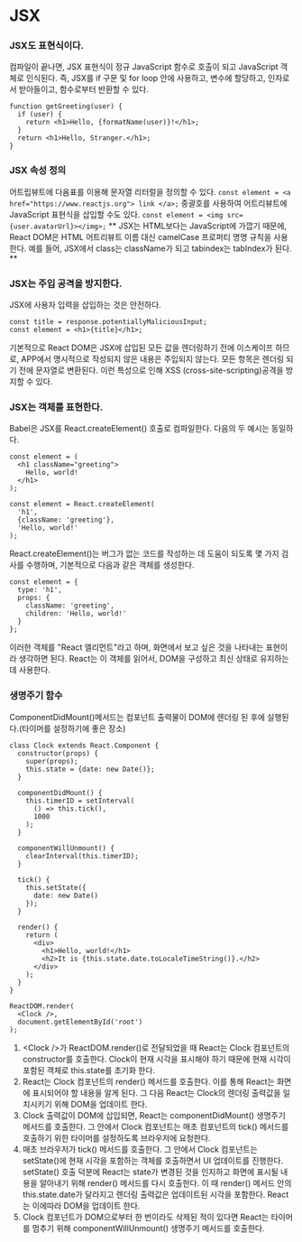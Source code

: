 # JSX
### JSX도 표현식이다.
컴파일이 끝나면, JSX 표현식이 정규 JavaScript 함수로 호출이 되고 JavaScript 객체로 인식된다.
즉, JSX를 if 구문 및 for loop 안에 사용하고, 변수에 할당하고, 인자로서 받아들이고, 함수로부터 반환할 수 있다.
```
function getGreeting(user) {
  if (user) {
    return <h1>Hello, {formatName(user)}!</h1>;
  }
  return <h1>Hello, Stranger.</h1>;
}
```

### JSX 속성 정의
어트립뷰트에 다옴표를 이용해 문자열 리터럴을 정의할 수 있다.
```const element = <a href="https://www.reactjs.org"> link </a>;```
중괄호를 사용하여 어트리뷰트에 JavaScript 표현식을 삽입할 수도 있다.
```const element = <img src={user.avatarUrl}></img>;```
** JSX는 HTML보다는 JavaScript에 가깝기 때문에, React DOM은 HTML 어트리뷰트 이름 대신 camelCase 프로퍼티 명명 규칙을 사용한다. 예를 들어, JSX에서 class는 className가 되고 tabindex는 tabIndex가 된다. **

### JSX는 주입 공격을 방지한다.
JSX에 사용자 입력을 삽입하는 것은 안전하다.
```
const title = response.potentiallyMaliciousInput;
const element = <h1>{title}</h1>;
```
기본적으로 React DOM은 JSX에 삽입된 모든 값을 렌더링하기 전에 이스케이프 하므로, APP에서 명시적으로 작성되지 않은 내용은 주입되지 않는다. 모든 항목은 렌더링 되기 전에 문자열로 변환된다. 이런 특성으로 인해 XSS (cross-site-scripting)공격을 방지할 수 있다.

### JSX는 객체를 표현한다.
Babel은 JSX를 React.createElement() 호출로 컴파일한다.
다음의 두 예시는 동일하다.
```
const element = (
  <h1 className="greeting">
    Hello, world!
  </h1>
);
```
```
const element = React.createElement(
  'h1',
  {className: 'greeting'},
  'Hello, world!'
);
```
React.createElement()는 버그가 없는 코드를 작성하는 데 도움이 되도록 몇 가지 검사를 수행하며, 기본적으로 다음과 같은 객체를 생성한다.
```
const element = {
  type: 'h1',
  props: {
    className: 'greeting',
    children: 'Hello, world!'
  }
};
```
이러한 객체를 "React 엘리먼트"라고 하며, 화면에서 보고 싶은 것을 나타내는 표현이라 생각하면 된다. React는 이 객체를 읽어서, DOM을 구성하고 최신 상태로 유지하는 데 사용한다.

### 생명주기 함수
ComponentDidMount()메서드는 컴포넌트 출력물이 DOM에 렌더링 된 후에 실행된다.(타이머를 설정하기에 좋은 장소)
```
class Clock extends React.Component {
  constructor(props) {
    super(props);
    this.state = {date: new Date()};
  }

  componentDidMount() {
    this.timerID = setInterval(
      () => this.tick(),
      1000
    );
  }

  componentWillUnmount() {
    clearInterval(this.timerID);
  }

  tick() {
    this.setState({
      date: new Date()
    });
  }

  render() {
    return (
      <div>
        <h1>Hello, world!</h1>
        <h2>It is {this.state.date.toLocaleTimeString()}.</h2>
      </div>
    );
  }
}

ReactDOM.render(
  <Clock />,
  document.getElementById('root')
);
```
1. &lt;Clock />가 ReactDOM.render()로 전달되었을 때 React는 Clock 컴포넌트의 constructor를 호출한다. Clock이 현재 시각을 표시해야 하기 때문에 현재 시각이 포함된 객체로 this.state를 초기화 한다.
2. React는 Clock 컴포넌트의 render() 메서드를 호출한다. 이를 통해 React는 화면에 표시되어야 할 내용을 알게 된다. 그 다음 React는 Clock의 렌더링 출력값을 일치시키기 위해 DOM을 업데이트 한다.
3. Clock 출력값이 DOM에 삽입되면, React는 componentDidMount() 생명주기 메서드를 호출한다. 그 안에서 Clock 컴포넌트는 매초 컴포넌트의 tick() 메서드를 호출하기 위한 타이머를 설정하도록 브라우저에 요청한다.
4. 매초 브라우저가 tick() 메서드를 호출한다. 그 안에서 Clock 컴포넌트는 setState()에 현재 시각을 포함하는 객체를 호출하면서 UI 업데이트를 진행한다. setState() 호출 덕분에 React는 state가 변경된 것을 인지하고 화면에 표시될 내용을 알아내기 위해 render() 메서드를 다시 호출한다. 이 때 render() 메서드 안의 this.state.date가 달라지고 렌더링 출력값은 업데이트된 시각을 포함한다. React는 이에따라 DOM을 업데이트 한다.
5. Clock 컴포넌트가 DOM으로부터 한 번이라도 삭제된 적이 있다면 React는 타이머를 멈추기 위해 componentWillUnmount() 생명주기 메서드를 호출한다.

